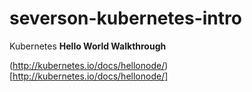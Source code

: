 # severson-kubernetes-intro

Kubernetes **Hello World Walkthrough** 

(http://kubernetes.io/docs/hellonode/)[http://kubernetes.io/docs/hellonode/]
